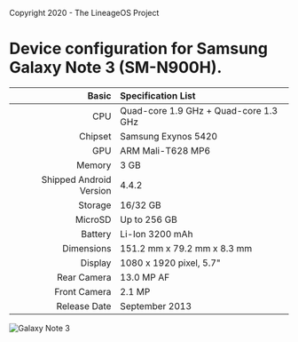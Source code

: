 Copyright 2020 - The LineageOS Project

Device configuration for Samsung Galaxy Note 3 (SM-N900H).
========================================

Basic   | Specification List
-------:|:-------------------------
CPU     | Quad-core 1.9 GHz + Quad-core 1.3 GHz
Chipset | Samsung Exynos 5420
GPU     | ARM Mali-T628 MP6
Memory  | 3 GB
Shipped Android Version | 4.4.2
Storage | 16/32 GB
MicroSD | Up to 256 GB
Battery | Li-Ion 3200 mAh
Dimensions | 151.2 mm x 79.2 mm x 8.3 mm
Display | 1080 x 1920 pixel, 5.7"
Rear Camera  | 13.0 MP AF
Front Camera | 2.1 MP
Release Date | September 2013

![Galaxy Note 3](https://fdn2.gsmarena.com/vv/pics/samsung/samsung-galaxy-note-3-all-colors.jpg "Galaxy Note 3")
